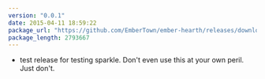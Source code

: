 ```yaml
---
version: "0.0.1"
date: 2015-04-11 18:59:22
package_url: "https://github.com/EmberTown/ember-hearth/releases/download/0.0.1/Ember.Hearth.app.zip"
package_length: 2793667
---
```

- test release for testing sparkle. Don't even use this at your own peril. Just don't.

